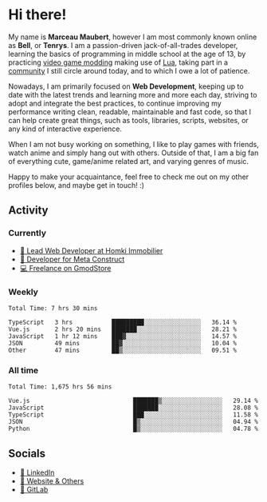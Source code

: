 # Hi there!

My name is **Marceau Maubert**, however I am most commonly known online as **Bell**, or **Tenrys**. I am a passion-driven jack-of-all-trades developer, learning the basics of programming in middle school at the age of 13, by practicing [video game modding](https://garrysmod.com) making use of [Lua](https://lua.org), taking part in a [community](https://metastruct.net) I still circle around today, and to which I owe a lot of patience.

Nowadays, I am primarily focused on **Web Development**, keeping up to date with the latest trends and learning more and more each day, striving to adopt  and integrate the best practices, to continue improving my performance writing clean, readable, maintainable and fast code, so that I can help create great things, such as tools, libraries, scripts, websites, or any kind of interactive experience.

When I am not busy working on something, I like to play games with friends, watch anime and simply hang out with others. Outside of that, I am a big fan of everything cute, game/anime related art, and varying genres of music.

Happy to make your acquaintance, feel free to check me out on my other profiles below, and maybe get in touch! :)

## Activity

### Currently

- [🏢 Lead Web Developer at Homki Immobilier](https://homki-immobilier.com)
- [🎈 Developer for Meta Construct](https://metastruct.net)
- [💻 Freelance on GmodStore](https://www.gmodstore.com/users/Tenrys)

### Weekly
<!--START_SECTION:wakaWeekly-->

```text
Total Time: 7 hrs 30 mins

TypeScript   3 hrs           █████████░░░░░░░░░░░░░░░░   36.14 %
Vue.js       2 hrs 20 mins   ███████░░░░░░░░░░░░░░░░░░   28.21 %
JavaScript   1 hr 12 mins    ███▓░░░░░░░░░░░░░░░░░░░░░   14.57 %
JSON         49 mins         ██▓░░░░░░░░░░░░░░░░░░░░░░   10.04 %
Other        47 mins         ██▒░░░░░░░░░░░░░░░░░░░░░░   09.51 %
```

<!--END_SECTION:wakaWeekly-->

### All time
<!--START_SECTION:wakaTotal-->

```text
Total Time: 1,675 hrs 56 mins

Vue.js                             ███████▒░░░░░░░░░░░░░░░░░   29.14 %
JavaScript                         ███████░░░░░░░░░░░░░░░░░░   28.08 %
TypeScript                         ███░░░░░░░░░░░░░░░░░░░░░░   11.58 %
JSON                               █▒░░░░░░░░░░░░░░░░░░░░░░░   04.94 %
Python                             █▒░░░░░░░░░░░░░░░░░░░░░░░   04.78 %
```

<!--END_SECTION:wakaTotal-->

## Socials

- [👔 LinkedIn](https://www.linkedin.com/in/marceau-maubert)
- [🔗 Website & Others](https://bell.moe)
- [🦊 GitLab](https://gitlab.com/Tenrys)
